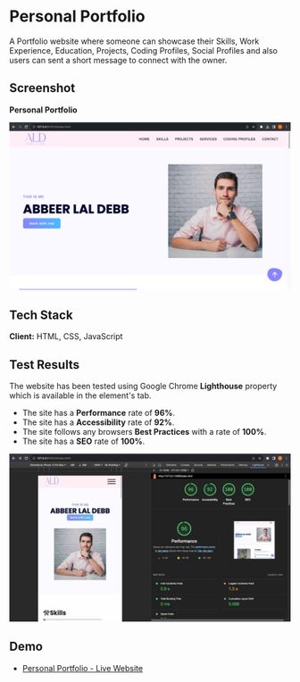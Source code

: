 # Personal Portfolio

A Portfolio website where someone can showcase their Skills, Work Experience, Education, Projects, Coding Profiles, Social Profiles and also users can sent a short message to connect with the owner.

## Screenshot

**Personal Portfolio**

![Personal Portfolio](https://github.com/Abbeer-Lal-Debb/Personal-Portfolio/blob/main/images/Personal%20Portfolio.jpg)




## Tech Stack

**Client:**  HTML, CSS, JavaScript

## Test Results


The website has been tested using Google Chrome **Lighthouse** property which is available in the element's tab.

- The site has a **Performance** rate of **96%**.
- The site has a **Accessibility** rate of **92%**.
- The site follows any browsers  **Best Practices** with a rate of **100%**.
- The site has a **SEO** rate of **100%**.

![Personal Portfolio - Test Performance](https://github.com/Abbeer-Lal-Debb/Personal-Portfolio/blob/main/images/Personal%20Portfolio%20Test%20Result.jpg)


## Demo

- [Personal Portfolio - Live Website](https://cara-e-commerce-by-abbeer.netlify.app/)
